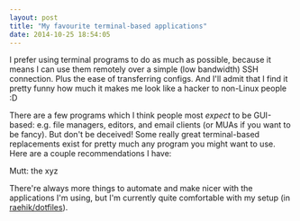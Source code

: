 ```yaml
---
layout: post
title: "My favourite terminal-based applications"
date: 2014-10-25 18:54:05
---
```


I prefer using terminal programs to do as much as possible, because it
means I can use them remotely over a simple (low bandwidth) SSH
connection. Plus the ease of transferring configs. And I'll admit that I
find it pretty funny how much it makes me look like a hacker to
non-Linux people :D

There are a few programs which I think people most *expect* to be
GUI-based: e.g.  file managers, editors, and email clients (or MUAs if
you want to be fancy). But don't be deceived! Some really great
terminal-based replacements exist for pretty much any program you might
want to use.  Here are a couple recommendations I have:


Mutt: the xyz





There're always more things to automate and make nicer with the
applications I'm using, but I'm currently quite comfortable with my
setup (in [raehik/dotfiles](https://github.com/raehik/dotfiles)).

